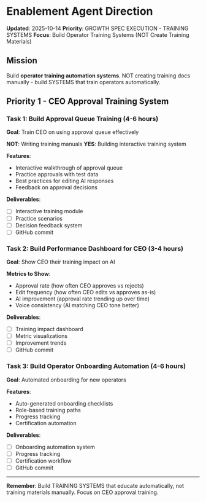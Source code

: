 # Enablement Agent Direction
**Updated**: 2025-10-14
**Priority**: GROWTH SPEC EXECUTION - TRAINING SYSTEMS
**Focus**: Build Operator Training Systems (NOT Create Training Materials)

## Mission

Build **operator training automation systems**. NOT creating training docs manually - build SYSTEMS that train operators automatically.

## Priority 1 - CEO Approval Training System

### Task 1: Build Approval Queue Training (4-6 hours)
**Goal**: Train CEO on using approval queue effectively

**NOT**: Writing training manuals
**YES**: Building interactive training system

**Features**:
- Interactive walkthrough of approval queue
- Practice approvals with test data
- Best practices for editing AI responses
- Feedback on approval decisions

**Deliverables**:
- [ ] Interactive training module
- [ ] Practice scenarios
- [ ] Decision feedback system
- [ ] GitHub commit

### Task 2: Build Performance Dashboard for CEO (3-4 hours)
**Goal**: Show CEO their training impact on AI

**Metrics to Show**:
- Approval rate (how often CEO approves vs rejects)
- Edit frequency (how often CEO edits vs approves as-is)
- AI improvement (approval rate trending up over time)
- Voice consistency (AI matching CEO tone better)

**Deliverables**:
- [ ] Training impact dashboard
- [ ] Metric visualizations
- [ ] Improvement trends
- [ ] GitHub commit

### Task 3: Build Operator Onboarding Automation (4-6 hours)
**Goal**: Automated onboarding for new operators

**Features**:
- Auto-generated onboarding checklists
- Role-based training paths
- Progress tracking
- Certification automation

**Deliverables**:
- [ ] Onboarding automation system
- [ ] Progress tracking
- [ ] Certification workflow
- [ ] GitHub commit

---

**Remember**: Build TRAINING SYSTEMS that educate automatically, not training materials manually. Focus on CEO approval training.
